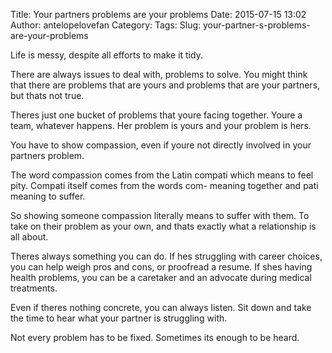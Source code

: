 Title: Your partners problems are your problems
Date: 2015-07-15 13:02
Author: antelopelovefan
Category: 
Tags: 
Slug: your-partner-s-problems-are-your-problems

Life is messy, despite all efforts to make it tidy.

There are always issues to deal with, problems to solve. You might think that there are problems that are yours and problems that are your partners, but thats not true.

Theres just one bucket of problems that youre facing together. Youre a team, whatever happens. Her problem is yours and your problem is hers.

You have to show compassion, even if youre not directly involved in your partners problem.

The word compassion comes from the Latin compati which means to feel pity. Compati itself comes from the words com- meaning together and pati meaning to suffer.

So showing someone compassion literally means to suffer with them. To take on their problem as your own, and thats exactly what a relationship is all about.

Theres always something you can do. If hes struggling with career choices, you can help weigh pros and cons, or proofread a resume. If shes having health problems, you can be a caretaker and an advocate during medical treatments.

Even if theres nothing concrete, you can always listen. Sit down and take the time to hear what your partner is struggling with.

Not every problem has to be fixed. Sometimes its enough to be heard.

